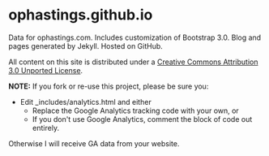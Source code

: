 ophastings.github.io
========

Data for ophastings.com. Includes customization of Bootstrap 3.0. Blog and pages generated by Jekyll. Hosted on GitHub.

All content on this site is distributed under a [Creative Commons Attribution 3.0 Unported License](http://creativecommons.org/licenses/by/3.0/deed.en_US).

**NOTE:** If you fork or re-use this project, please be sure you:

* Edit _includes/analytics.html and either
  * Replace the Google Analytics tracking code with your own, or
  * If you don't use Google Analytics, comment the block of code out entirely.

Otherwise I will receive GA data from your website.
